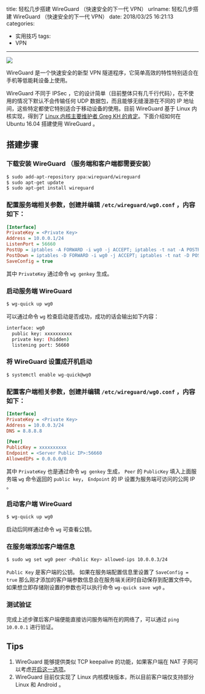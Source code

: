 title: 轻松几步搭建 WireGuard （快速安全的下一代 VPN）
urlname: 轻松几步搭建 WireGuard （快速安全的下一代 VPN）
date: 2018/03/25 16:21:13
categories:
- 实用技巧
tags:
- VPN

---
![](https://image.covertness.me/wire_guard_vpn/best-vpn-software.png)

WireGuard 是一个快速安全的新型 VPN 隧道程序，它简单高效的特性特别适合在手机等低能耗设备上使用。
<!-- more -->

WireGuard 不同于 IPSec ，它的设计简单（目前整体只有几千行代码），在不使用的情况下默认不会传输任何 UDP 数据包，而且能够无缝漫游在不同的 IP 地址间，这些特定都使它特别适合于移动设备的使用。目前 WireGuard 基于 Linux 内核实现，得到了 [Linux 内核主要维护者 Greg KH 的肯定](http://plus.google.com/+gregkroahhartman/posts/jD6N4BzToa3)。下面介绍如何在 Ubuntu 16.04 搭建使用 WireGuard 。

## 搭建步骤
### 下载安装 WireGuard （服务端和客户端都需要安装）
```bash
$ sudo add-apt-repository ppa:wireguard/wireguard
$ sudo apt-get update
$ sudo apt-get install wireguard
```

### 配置服务端相关参数，创建并编辑 `/etc/wireguard/wg0.conf` ，内容如下：
```ini
[Interface]
PrivateKey = <Private Key>
Address = 10.0.0.1/24
ListenPort = 56660
PostUp = iptables -A FORWARD -i wg0 -j ACCEPT; iptables -t nat -A POSTROUTING -o eth0 -j MASQUERADE; ip6tables -A FORWARD -i wg0 -j ACCEPT; ip6tables -t nat -A POSTROUTING -o eth0 -j MASQUERADE
PostDown = iptables -D FORWARD -i wg0 -j ACCEPT; iptables -t nat -D POSTROUTING -o eth0 -j MASQUERADE; ip6tables -D FORWARD -i wg0 -j ACCEPT; ip6tables -t nat -D POSTROUTING -o eth0 -j MASQUERADE
SaveConfig = true
```
其中 `PrivateKey` 通过命令 `wg genkey` 生成。

### 启动服务端 WireGuard
```bash
$ wg-quick up wg0
```
可以通过命令 `wg` 检查启动是否成功，成功的话会输出如下内容：
```bash
interface: wg0
  public key: xxxxxxxxxx
  private key: (hidden)
  listening port: 56660
```

### 将 WireGuard 设置成开机启动
```bash
$ systemctl enable wg-quick@wg0
```

### 配置客户端相关参数，创建并编辑 `/etc/wireguard/wg0.conf` ，内容如下：
```ini
[Interface]
PrivateKey = <Private Key>
Address = 10.0.0.3/24
DNS = 8.8.8.8

[Peer]
PublicKey = xxxxxxxxxx
Endpoint = <Server Public IP>:56660
AllowedIPs = 0.0.0.0/0
```
其中 `PrivateKey` 也是通过命令 `wg genkey` 生成， `Peer` 的 `PublicKey` 填入上面服务端 `wg` 命令返回的 `public key`， `Endpoint` 的 IP 设置为服务端可访问的公网 IP 。

### 启动客户端 WireGuard
```bash
$ wg-quick up wg0
```
启动后同样通过命令 `wg` 可查看公钥。

### 在服务端添加客户端信息
```bash
$ sudo wg set wg0 peer <Public Key> allowed-ips 10.0.0.3/24
```
`Public Key` 是客户端的公钥。
如果在服务端配置信息里设置了 `SaveConfig = true` 那么刚才添加的客户端参数信息会在服务端关闭时自动保存到配置文件中。如果想立即存储刚设置的参数也可以执行命令 `wg-quick save wg0` 。

### 测试验证
完成上述步骤后客户端便能直接访问服务端所在的网络了，可以通过 `ping 10.0.0.1` 进行验证。

## Tips
1. WireGuard 能够提供类似 TCP keepalive 的功能，如果客户端在 NAT 子网可以考虑[开启这一选项](https://www.wireguard.com/quickstart/#nat-and-firewall-traversal-persistence)。
2. WireGuard 目前仅实现了 Linux 内核模块版本，所以目前客户端仅支持部分 Linux 和 Android 。